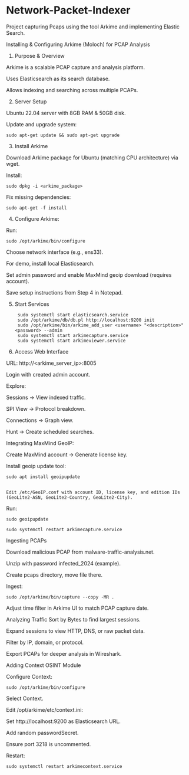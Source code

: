 # Network-Packet-Indexer
Project capturing Pcaps using the tool Arkime and implementing Elastic Search.








Installing & Configuring Arkime (Moloch) for PCAP Analysis

1. Purpose & Overview

Arkime is a scalable PCAP capture and analysis platform.

Uses Elasticsearch as its search database.

Allows indexing and searching across multiple PCAPs.

2. Server Setup

Ubuntu 22.04 server with 8GB RAM & 50GB disk.

Update and upgrade system:


	sudo apt-get update && sudo apt-get upgrade


3. Install Arkime

Download Arkime package for Ubuntu (matching CPU architecture) via wget.

Install:

	sudo dpkg -i <arkime_package>

Fix missing dependencies:

	sudo apt-get -f install

4. Configure Arkime:

Run:

	sudo /opt/arkime/bin/configure


Choose network interface (e.g., ens33).

For demo, install local Elasticsearch.

Set admin password and enable MaxMind geoip download (requires account).

Save setup instructions from Step 4 in Notepad.

5. Start Services

		sudo systemctl start elasticsearch.service
		sudo /opt/arkime/db/db.pl http://localhost:9200 init
		sudo /opt/arkime/bin/arkime_add_user <username> "<description>" <password> --admin
		sudo systemctl start arkimecapture.service
		sudo systemctl start arkimeviewer.service

6. Access Web Interface

URL: http://<arkime_server_ip>:8005

Login with created admin account.

Explore:

Sessions → View indexed traffic.

SPI View → Protocol breakdown.

Connections → Graph view.

Hunt → Create scheduled searches.

Integrating MaxMind GeoIP:

Create MaxMind account → Generate license key.

Install geoip update tool:


	sudo apt install geoipupdate


	Edit /etc/GeoIP.conf with account ID, license key, and edition IDs (GeoLite2-ASN, GeoLite2-Country, GeoLite2-City).

Run:


	sudo geoipupdate
	
 	sudo systemctl restart arkimecapture.service

Ingesting PCAPs


Download malicious PCAP from malware-traffic-analysis.net.

Unzip with password infected_2024 (example).

Create pcaps directory, move file there.

Ingest:



	sudo /opt/arkime/bin/capture --copy -MR .

Adjust time filter in Arkime UI to match PCAP capture date.

Analyzing Traffic
Sort by Bytes to find largest sessions.

Expand sessions to view HTTP, DNS, or raw packet data.

Filter by IP, domain, or protocol.

Export PCAPs for deeper analysis in Wireshark.

Adding Context OSINT Module


Configure Context:


	sudo /opt/arkime/bin/configure

Select Context.

Edit /opt/arkime/etc/context.ini:

Set http://localhost:9200 as Elasticsearch URL.

Add random passwordSecret.

Ensure port 3218 is uncommented.

Restart:
	
 	sudo systemctl restart arkimecontext.service

